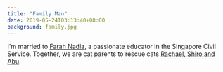 ```yaml
---
title: "Family Man"
date: 2019-05-24T03:13:40+08:00
background: family.jpg
---
```


I'm married to [Farah Nadia](https://www.farahnadia.com), a passionate educator in the Singapore Civil Service. Together, we are cat parents to rescue cats [Rachael, Shiro and Abu](https://www.instagram.com/abu_rachshiro).
